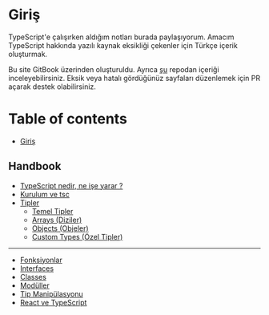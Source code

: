 # Giriş

TypeScript'e çalışırken aldığım notları burada paylaşıyorum. Amacım TypeScript hakkında yazılı kaynak eksikliği çekenler için Türkçe içerik oluşturmak.  
  
Bu site GitBook üzerinden oluşturuldu. Ayrıca [şu](https://github.com/afatihyavasi/TypeScript-Notlari) repodan içeriği inceleyebilirsiniz. Eksik veya hatalı gördüğünüz sayfaları düzenlemek için PR açarak destek olabilirsiniz.

 # Table of contents

* [Giriş](README.md)

## Handbook

* [TypeScript nedir, ne işe yarar ?](handbook/typescipt-nedir-ne-ise-yarar.md)
* [Kurulum ve tsc](handbook/kurulum-ve-tsc.md)
* [Tipler](handbook/tipler/README.md)
  * [Temel Tipler](handbook/tipler/temel-tipler.md)
  * [Arrays \(Diziler\)](handbook/tipler/arrays-diziler.md)
  * [Objects \(Objeler\)](handbook/tipler/objects-objeler.md)
  * [Custom Types \(Özel Tipler\)](handbook/tipler/custom-types-oezel-tipler.md)

---

* [Fonksiyonlar](fonksiyonlar.md)
* [Interfaces](interfaces.md)
* [Classes](classes.md)
* [Modüller](modueller.md)
* [Tip Manipülasyonu](tip-manipuelasyonu.md)
* [React ve TypeScript](react-ve-typescript.md)


  


